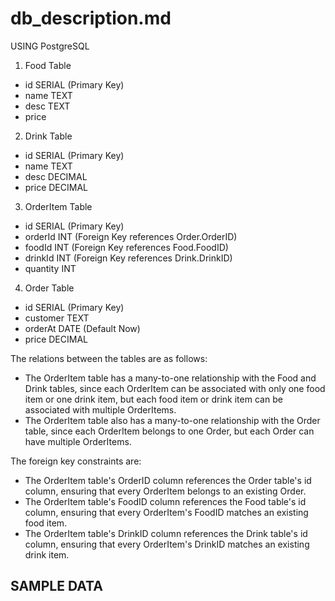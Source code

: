 # db_description.md

USING PostgreSQL

1. Food Table
- id SERIAL (Primary Key)
- name TEXT
- desc TEXT
- price

2. Drink Table
- id SERIAL (Primary Key)
- name TEXT
- desc DECIMAL
- price DECIMAL

3. OrderItem Table
- id SERIAL (Primary Key)
- orderId INT (Foreign Key references Order.OrderID)
- foodId INT (Foreign Key references Food.FoodID)
- drinkId INT (Foreign Key references Drink.DrinkID)
- quantity INT

4. Order Table
- id SERIAL (Primary Key)
- customer TEXT
- orderAt DATE (Default Now)
- price DECIMAL

The relations between the tables are as follows:

- The OrderItem table has a many-to-one relationship with the Food and Drink tables, since each OrderItem can be associated with only one food item or one drink item, but each food item or drink item can be associated with multiple OrderItems.
- The OrderItem table also has a many-to-one relationship with the Order table, since each OrderItem belongs to one Order, but each Order can have multiple OrderItems.

The foreign key constraints are:

- The OrderItem table's OrderID column references the Order table's id column, ensuring that every OrderItem belongs to an existing Order.
- The OrderItem table's FoodID column references the Food table's id column, ensuring that every OrderItem's FoodID matches an existing food item.
- The OrderItem table's DrinkID column references the Drink table's id column, ensuring that every OrderItem's DrinkID matches an existing drink item.

## SAMPLE DATA

